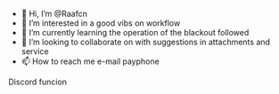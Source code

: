 - 👋 Hi, I’m @Raafcn
- 👀 I’m interested in a good vibs on workflow
- 🌱 I’m currently learning the operation of the blackout followed
- 💞️ I’m looking to collaborate on with suggestions in attachments and service
- 📫 How to reach me e-mail payphone

<!---me name sigle
Raafcn/Raafcn is a ✨ special ✨ repository because its `README.md` (this file) appears on your GitHub profile.
You can click the Preview link to take a look at your changes.
--->Discord funcion
